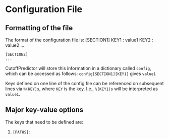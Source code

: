 # Configuration File

## Formatting of the file

The format of the configuration file is:
    [SECTION1]
    KEY1 : value1
    KEY2 : value2
    ...
    
    [SECTION2]
    ...

CutoffPredictor will store this information in a dictionary called `config`, which can be accessed as follows:
    `config[SECTION1][KEY1]` gives `value1`

Keys defined on one line of the config file can be referenced on subsequent lines via `%(KEY)s`, where `KEY` is the key. I.e., `%(KEY1)s` will be interpreted as `value1`.

## Major key-value options

The keys that need to be defined are:
1. `[PATHS]`:

